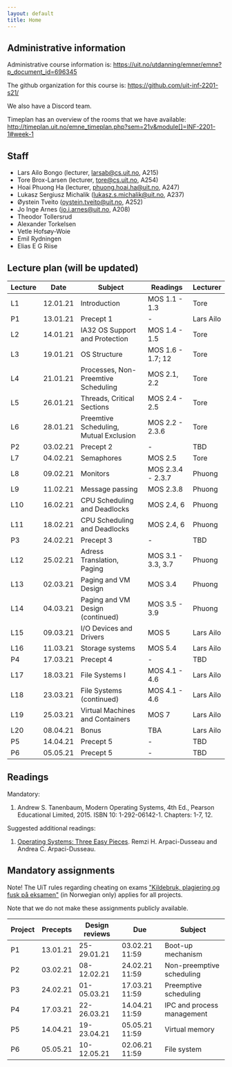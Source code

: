 ```yaml
---
layout: default
title: Home
---
```


## Administrative information

Administrative course information is: https://uit.no/utdanning/emner/emne?p_document_id=696345

The github organization for this course is: https://github.com/uit-inf-2201-s21/

We also have a Discord team.

Timeplan has an overview of the rooms that we have available: http://timeplan.uit.no/emne_timeplan.php?sem=21v&module[]=INF-2201-1#week-1

## Staff

* Lars Ailo Bongo (lecturer, larsab@cs.uit.no, A215)
* Tore Brox-Larsen (lecturer, tore@cs.uit.no, A254)
* Hoai Phuong Ha (lecturer, phuong.hoai.ha@uit.no, A247)
* Lukasz Sergiusz Michalik (lukasz.s.michalik@uit.no, A237)
* Øystein Tveito (oystein.tveito@uit.no, A252)
* Jo Inge Arnes (jo.i.arnes@uit.no, A208)
* Theodor Tollersrud
* Alexander Torkelsen
* Vetle Hofsøy-Woie
* Emil Rydningen
* Elias E G Riise

## Lecture plan (will be updated)

| Lecture | Date | Subject	    | Readings  | Lecturer  |
|---------|------|--------------|-----------|-----------|
| L1  | 12.01.21 | Introduction | MOS 1.1 - 1.3  | Tore |
| P1  | 13.01.21 | Precept 1    | -              | Lars Ailo |
| L2  | 14.01.21 | IA32 OS Support and Protection| MOS 1.4 - 1.5 | Tore |
| L3  | 19.01.21 | OS Structure | MOS 1.6 - 1.7; 12 | Tore |
| L4  | 21.01.21 | Processes, Non-Preemtive Scheduling | MOS 2.1, 2.2 | Tore |
| L5  | 26.01.21 | Threads, Critical Sections | MOS 2.4 - 2.5 | Tore |
| L6  | 28.01.21 | Preemtive Scheduling, Mutual Exclusion | MOS 2.2 - 2.3.6 | Tore |
| P2  | 03.02.21 | Precept 2 | - | TBD |
| L7  | 04.02.21 | Semaphores | MOS 2.5 | Tore |
| L8  | 09.02.21 | Monitors | MOS 2.3.4 - 2.3.7 | Phuong |
| L9  | 11.02.21 | Message passing | MOS 2.3.8 | Phuong |
| L10 | 16.02.21 | CPU Scheduling and Deadlocks | MOS 2.4, 6 | Phuong |
| L11 | 18.02.21 | CPU Scheduling and Deadlocks | MOS 2.4, 6 | Phuong |
| P3  | 24.02.21 | Precept 3 | - | TBD |
| L12 | 25.02.21 | Adress Translation, Paging | MOS 3.1 - 3.3, 3.7| Phuong |
| L13 | 02.03.21 | Paging and VM Design | MOS 3.4 | Phuong |
| L14 | 04.03.21 | Paging and VM Design (continued) | MOS 3.5 - 3.9 | Phuong |
| L15 | 09.03.21 | I/O Devices and Drivers | MOS 5 | Lars Ailo |
| L16 | 11.03.21 | Storage systems | MOS 5.4 | Lars Ailo |
| P4  | 17.03.21 | Precept 4 | - | TBD |
| L17 | 18.03.21 | File Systems I | MOS 4.1 - 4.6 | Lars Ailo |
| L18 | 23.03.21 | File Systems (continued) | MOS 4.1 - 4.6 | Lars Ailo |
| L19 | 25.03.21 | Virtual Machines and Containers | MOS 7 | Lars Ailo |
| L20 | 08.04.21 | Bonus | TBA | Lars Ailo |
| P5  | 14.04.21 | Precept 5 | - | TBD |
| P6  | 05.05.21 | Precept 5 | - | TBD


## Readings

Mandatory:

1. Andrew S. Tanenbaum, Modern Operating Systems, 4th Ed., Pearson Educational Limited, 2015. ISBN 10: 1-292-06142-1. Chapters: 1-7, 12.

Suggested additional readings:

1. [Operating Systems: Three Easy Pieces](http://pages.cs.wisc.edu/~remzi/OSTEP/). Remzi H. Arpaci-Dusseau and Andrea C. Arpaci-Dusseau.


## Mandatory assignments

Note! The UiT rules regarding cheating on exams ["Kildebruk, plagiering og fusk på eksamen"](https://uit.no/om/enhet/artikkel?p_document_id=473719&p_dimension_id=88138&men=28714) (in Norwegian only) applies for all projects.

Note that we do not make these assignments publicly available.

| Project |	Precepts | Design reviews | Due | Subject|
|---------|----------|-------------|----------|---------|
| P1      | 13.01.21 | 25-29.01.21 | 03.02.21 11:59 | Boot-up mechanism |
| P2      | 03.02.21 | 08-12.02.21 | 24.02.21 11:59 | Non-preemptive scheduling |
| P3      | 24.02.21 | 01-05.03.21 | 17.03.21 11:59 | Preemptive scheduling |
| P4      | 17.03.21 | 22-26.03.21 | 14.04.21 11:59 | IPC and process management |
| P5      | 14.04.21 | 19-23.04.21 | 05.05.21 11:59 | Virtual memory |
| P6      | 05.05.21 | 10-12.05.21 | 02.06.21 11:59 | File system |
